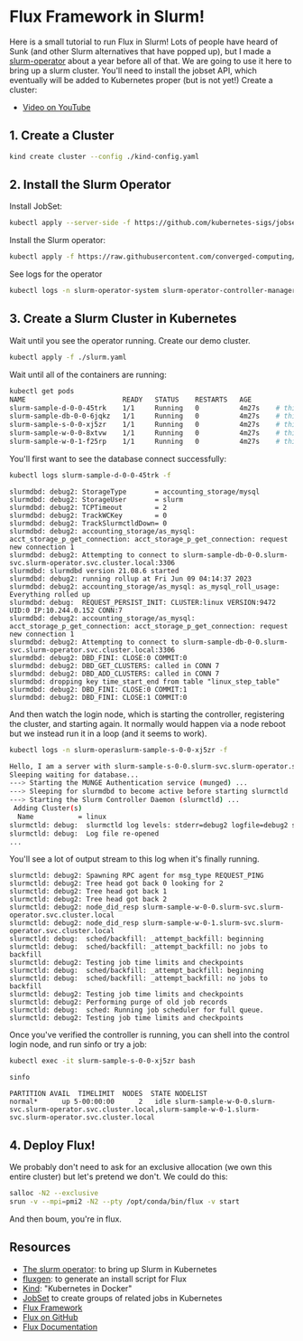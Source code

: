 # Flux Framework in Slurm!

Here is a small tutorial to run Flux in Slurm! Lots of people have heard of Sunk (and other Slurm alternatives that have popped up), but I made a [slurm-operator](https://github.com/converged-computing/slurm-operator) about a year before all of that. We are going to use it here to bring up a slurm cluster.  You'll need to install the jobset API, which eventually will be added to Kubernetes proper (but is not yet!) Create a cluster:

 - [Video on YouTube](https://youtu.be/8ZkSLV0m7To?si=WqWKCe2jvRuTXvlJ)

## 1. Create a Cluster

```bash
kind create cluster --config ./kind-config.yaml
```

## 2. Install the Slurm Operator

Install JobSet:

```bash
kubectl apply --server-side -f https://github.com/kubernetes-sigs/jobset/releases/download/v0.7.0/manifests.yaml
```

Install the Slurm operator:

```bash
kubectl apply -f https://raw.githubusercontent.com/converged-computing/slurm-operator/refs/heads/main/examples/dist/slurm-operator.yaml
```

See logs for the operator

```bash
kubectl logs -n slurm-operator-system slurm-operator-controller-manager-6f6945579-9pknp
```

## 3. Create a Slurm Cluster in Kubernetes

Wait until you see the operator running. Create our demo cluster.

```bash
kubectl apply -f ./slurm.yaml 
```

Wait until all of the containers are running:

```bash
kubectl get pods
NAME                        READY   STATUS    RESTARTS   AGE
slurm-sample-d-0-0-45trk    1/1     Running   0          4m27s    # this is the daemon (slurmdbd)
slurm-sample-db-0-0-6jqkz   1/1     Running   0          4m27s    # this is that maria database
slurm-sample-s-0-0-xj5zr    1/1     Running   0          4m27s    # this is the login node (slurmctrl)
slurm-sample-w-0-0-8xtvw    1/1     Running   0          4m27s    # this is worker 0
slurm-sample-w-0-1-f25rp    1/1     Running   0          4m27s    # this is worker 1
```

You'll first want to see the database connect successfully:

```bash
kubectl logs slurm-sample-d-0-0-45trk -f
```
```console
slurmdbd: debug2: StorageType       = accounting_storage/mysql
slurmdbd: debug2: StorageUser       = slurm
slurmdbd: debug2: TCPTimeout        = 2
slurmdbd: debug2: TrackWCKey        = 0
slurmdbd: debug2: TrackSlurmctldDown= 0
slurmdbd: debug2: accounting_storage/as_mysql: acct_storage_p_get_connection: acct_storage_p_get_connection: request new connection 1
slurmdbd: debug2: Attempting to connect to slurm-sample-db-0-0.slurm-svc.slurm-operator.svc.cluster.local:3306
slurmdbd: slurmdbd version 21.08.6 started
slurmdbd: debug2: running rollup at Fri Jun 09 04:14:37 2023
slurmdbd: debug2: accounting_storage/as_mysql: as_mysql_roll_usage: Everything rolled up
slurmdbd: debug:  REQUEST_PERSIST_INIT: CLUSTER:linux VERSION:9472 UID:0 IP:10.244.0.152 CONN:7
slurmdbd: debug2: accounting_storage/as_mysql: acct_storage_p_get_connection: acct_storage_p_get_connection: request new connection 1
slurmdbd: debug2: Attempting to connect to slurm-sample-db-0-0.slurm-svc.slurm-operator.svc.cluster.local:3306
slurmdbd: debug2: DBD_FINI: CLOSE:0 COMMIT:0
slurmdbd: debug2: DBD_GET_CLUSTERS: called in CONN 7
slurmdbd: debug2: DBD_ADD_CLUSTERS: called in CONN 7
slurmdbd: dropping key time_start_end from table "linux_step_table"
slurmdbd: debug2: DBD_FINI: CLOSE:0 COMMIT:1
slurmdbd: debug2: DBD_FINI: CLOSE:1 COMMIT:0
```

And then watch the login node, which is starting the controller, registering the cluster, and starting again. It normally would happen via a node reboot but we instead run it in a loop (and it seems to work). 

```bash
kubectl logs -n slurm-operaslurm-sample-s-0-0-xj5zr -f
```
```bash
Hello, I am a server with slurm-sample-s-0-0.slurm-svc.slurm-operator.svc.cluster.local
Sleeping waiting for database...
---> Starting the MUNGE Authentication service (munged) ...
---> Sleeping for slurmdbd to become active before starting slurmctld ...
---> Starting the Slurm Controller Daemon (slurmctld) ...
 Adding Cluster(s)
  Name           = linux
slurmctld: debug:  slurmctld log levels: stderr=debug2 logfile=debug2 syslog=quiet
slurmctld: debug:  Log file re-opened
...
```
You'll see a lot of output stream to this log when it's finally running.

```console
slurmctld: debug2: Spawning RPC agent for msg_type REQUEST_PING
slurmctld: debug2: Tree head got back 0 looking for 2
slurmctld: debug2: Tree head got back 1
slurmctld: debug2: Tree head got back 2
slurmctld: debug2: node_did_resp slurm-sample-w-0-0.slurm-svc.slurm-operator.svc.cluster.local
slurmctld: debug2: node_did_resp slurm-sample-w-0-1.slurm-svc.slurm-operator.svc.cluster.local
slurmctld: debug:  sched/backfill: _attempt_backfill: beginning
slurmctld: debug:  sched/backfill: _attempt_backfill: no jobs to backfill
slurmctld: debug2: Testing job time limits and checkpoints
slurmctld: debug:  sched/backfill: _attempt_backfill: beginning
slurmctld: debug:  sched/backfill: _attempt_backfill: no jobs to backfill
slurmctld: debug2: Testing job time limits and checkpoints
slurmctld: debug2: Performing purge of old job records
slurmctld: debug:  sched: Running job scheduler for full queue.
slurmctld: debug2: Testing job time limits and checkpoints
```

Once you've verified the controller is running, you can shell into the control login node, and run sinfo or try a job:

```bash
kubectl exec -it slurm-sample-s-0-0-xj5zr bash
```
```bash
sinfo
```
```console
PARTITION AVAIL  TIMELIMIT  NODES  STATE NODELIST
normal*      up 5-00:00:00      2   idle slurm-sample-w-0-0.slurm-svc.slurm-operator.svc.cluster.local,slurm-sample-w-0-1.slurm-svc.slurm-operator.svc.cluster.local
```

## 4. Deploy Flux!

We probably don't need to ask for an exclusive allocation (we own this entire cluster) but let's pretend we don't. We could do this:

```bash
salloc -N2 --exclusive
srun -v --mpi=pmi2 -N2 --pty /opt/conda/bin/flux -v start
```

And then boum, you're in flux.

## Resources

- [The slurm operator](https://github.com/converged-computing/slurm-operator): to bring up Slurm in Kubernetes
- [fluxgen](https://github.com/converged-computing/fluxgen): to generate an install script for Flux
- [Kind](https://kind.sigs.k8s.io/): "Kubernetes in Docker"
- [JobSet](https://github.com/kubernetes-sigs/jobset) to create groups of related jobs in Kubernetes
- [Flux Framework](https://flux-framework.org)
- [Flux on GitHub](https://github.com/flux-framework)
- [Flux Documentation](https://flux-framework.readthedocs.io)
